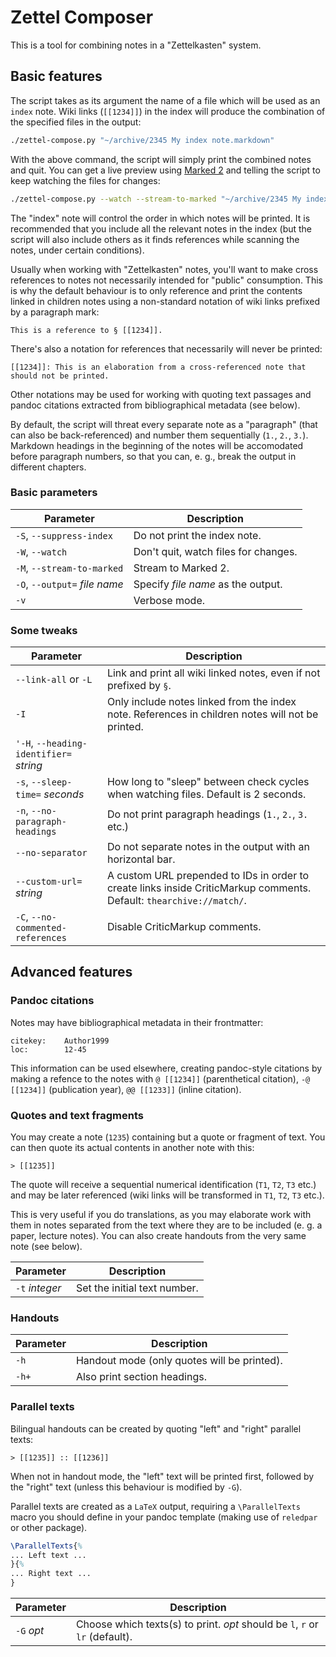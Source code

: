 # Zettel Composer

This is a tool for combining notes in a "Zettelkasten" system.

## Basic features

The script takes as its argument the name of a file which will be used as an `index` note. Wiki links (`[[1234]]`) in the index will produce the combination of the specified files in the output:

```sh
./zettel-compose.py "~/archive/2345 My index note.markdown"
```

With the above command, the script will simply print the combined notes and quit. You can get a live preview using [Marked 2](https://marked2app.com/) and telling the script to keep watching the files for changes:

```sh
./zettel-compose.py --watch --stream-to-marked "~/archive/2345 My index note.markdown"
```

The "index" note will control the order in which notes will be printed. It is recommended that you include all the relevant notes in the index (but the script will also include others as it finds references while scanning the notes, under certain conditions).

Usually when working with "Zettelkasten" notes, you'll want to make cross references to notes not necessarily intended for "public" consumption. This is why the default behaviour is to only reference and print the contents linked in children notes using a non-standard notation of wiki links prefixed by a paragraph mark:

```
This is a reference to § [[1234]].
```

There's also a notation for references that necessarily will never be printed:

```
[[1234]]: This is an elaboration from a cross-referenced note that should not be printed.
```

Other notations may be used for working with quoting text passages and pandoc citations extracted from bibliographical metadata (see below).

By default, the script will threat every separate note as a "paragraph" (that can also be back-referenced) and number them sequentially (`1.`, `2.`, `3.`). Markdown headings in the beginning of the notes will be accomodated before paragraph numbers, so that you can, e. g., break the output in different chapters.


### Basic parameters

| Parameter                     | Description                          |
| ----------                    | ----------                           |
| `-S`, `--suppress-index`      | Do not print the index note.         |
| `-W`, `--watch`               | Don't quit, watch files for changes. |
| `-M`, `--stream-to-marked`    | Stream to Marked 2.                  |
| `-O`, `--output=` *file name* | Specify *file name* as the output.   |
| `-v`                          | Verbose mode.                        |


### Some tweaks

| Parameter                               | Description                                                                                                          |
| ----------                              | ----------                                                                                                           |
| `--link-all` or `-L`                    | Link and print all wiki linked notes, even if not prefixed by `§`.                                                   |
| `-I`                                    | Only include notes linked from the index note. References in children notes will not be printed.                     |
| `'-H`, `--heading-identifier=` *string* |                                                                                                                      |
| `-s`, `--sleep-time=` *seconds*         | How long to "sleep" between check cycles when watching files. Default is 2 seconds.                                  |
| `-n`, `--no-paragraph-headings`         | Do not print paragraph headings (`1.`, `2.`, `3.` etc.)                                                              |
| `--no-separator`                        | Do not separate notes in the output with an horizontal bar.                                                          |
| `--custom-url=` *string*                | A custom URL prepended to IDs in order to create links inside CriticMarkup comments. Default: `thearchive://match/`. |
| `-C`, `--no-commented-references`       | Disable CriticMarkup comments.                                                                                       |



## Advanced features

### Pandoc citations ###

Notes may have bibliographical metadata in their frontmatter:

```
citekey:	Author1999
loc:		12-45
```

This information can be used elsewhere, creating  pandoc-style citations by making a refence to the notes with `@ [[1234]]` (parenthetical citation), `-@ [[1234]]` (publication year), `@@ [[1233]]` (inline citation).


### Quotes and text fragments ###


You may create a note (`1235`) containing but a quote or fragment of text. You can then quote its actual contents in another note with this:

```
> [[1235]]
```

The quote will receive a sequential numerical identification (`T1`, `T2`, `T3` etc.) and may be later referenced (wiki links will be transformed in `T1`, `T2`, `T3` etc.).

This is very useful if you do translations, as you may elaborate work with them in notes separated from the text where they are to be included (e. g. a paper, lecture notes). You can also create handouts from the very same note (see below).


| Parameter      | Description                  |
| ----------     | ----------                   |
| `-t` *integer* | Set the initial text number. |



### Handouts ###

| Parameter | Description                                 |
| --------- | ----------                                  |
| `-h`      | Handout mode (only quotes will be printed). |
| `-h+`     | Also print section headings.                |


### Parallel texts ###

Bilingual handouts can be created by quoting "left" and "right" parallel texts:

```
> [[1235]] :: [[1236]]
```

When not in handout mode, the "left" text will be printed first, followed by the "right" text (unless this behaviour is modified by `-G`).

Parallel texts are created as a `LaTeX` output, requiring a `\ParallelTexts` macro you should define in your pandoc template (making use of `reledpar` or other package). 

```latex
\ParallelTexts{%
... Left text ...
}{%
... Right text ...
}
```

| Parameter  | Description                                                  |
| ---------  | ----------                                                   |
| `-G` *opt* | Choose which texts(s) to print. *opt* should be `l`,  `r` or `lr` (default). |


